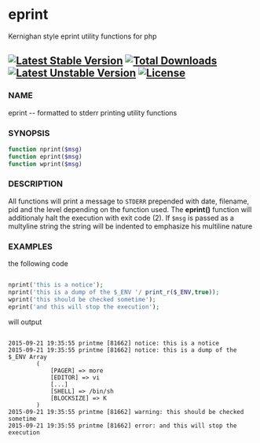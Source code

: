 # eprint
Kernighan style eprint utility functions for php

[![Latest Stable Version](https://poser.pugx.org/zzengineer/getoptc/v/stable)](https://packagist.org/packages/zzengineer/eprint) [![Total Downloads](https://poser.pugx.org/zzengineer/getoptc/downloads)](https://packagist.org/packages/zzengineer/eprint) [![Latest Unstable Version](https://poser.pugx.org/zzengineer/getoptc/v/unstable)](https://packagist.org/packages/zzengineer/eprint) [![License](https://poser.pugx.org/zzengineer/getoptc/license)](http://opensource.org/licenses/MIT)
---
### NAME
eprint -- formatted to stderr printing utility functions

### SYNOPSIS

```php
function nprint($msg)
function eprint($msg)
function wprint($msg)
```

### DESCRIPTION

All functions will print a message to `STDERR` prepended with date, filename, pid and the level depending on the function used. The **eprint()** function will additionaly halt the execution with exit code (2). If `$msg` is passed as a multyline string the string will be indented to emphasize his multiline nature


### EXAMPLES

the following code

```php

nprint('this is a notice');
nprint('this is a dump of the $_ENV '/ print_r($_ENV,true));
wprint('this should be checked sometime');
eprint('and this will stop the execution');

```

will output

```

2015-09-21 19:35:55 printme [81662] notice: this is a notice
2015-09-21 19:35:55 printme [81662] notice: this is a dump of the $_ENV Array
        (
            [PAGER] => more
            [EDITOR] => vi
            [...]
            [SHELL] => /bin/sh
            [BLOCKSIZE] => K
        )
2015-09-21 19:35:55 printme [81662] warning: this should be checked sometime
2015-09-21 19:35:55 printme [81662] error: and this will stop the execution

```

